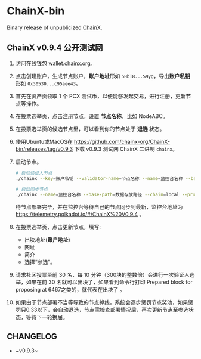 # ChainX-bin

Binary release of unpublicized [ChainX](https://github.com/chainx-org/ChainX).

## ChainX v0.9.4 公开测试网

1. 访问在线钱包 [wallet.chainx.org](https://wallet.chainx.org)。

2. 点击创建账户，生成节点账户，**账户地址**形如 `5HbT8...S9yg`，导出**账户私钥**形如 `0x30530...c95aee43`。

3. 首先在资产页领取 1 个 PCX 测试币，以便能够发起交易，进行注册，更新节点等操作。

4. 在投票选举页，点击注册节点，设置 **节点名称**，比如 NodeABC。

5. 在投票选举页的候选节点里，可以看到你的节点处于 **退选** 状态。

6. 使用Ubuntu或MacOS在 https://github.com/chainx-org/ChainX-bin/releases/tag/v0.9.3 下载 v0.9.3 测试网 ChainX 二进制 `chainx`。

7. 启动节点。

    ```bash
    # 启动验证人节点
    ./chainx --key=账户私钥 --validator-name=节点名称 --name=监控台名称 --base-path=数据存放路径 --validator --chain=local --pruning archive

    # 启动同步节点
    ./chainx --name=监控台名称 --base-path=数据存放路径 --chain=local --pruning archive 
    ```

    待节点部署完毕，并在监控台等待自己的节点同步到最新，监控台地址为 https://telemetry.polkadot.io/#/ChainX%20V0.9.4 。

8. 在投票选举页，点击更新节点，填写:

    - 出块地址(**账户地址**)
    - 网址
    - 简介
    - 选择“参选”。

9. 请求社区投票至前 30 名，每 10 分钟（300块的整数倍）会进行一次验证人选举，如果在前 30 名就可以出块了，如果看到命令行打印 Prepared block for proposing at 6467之类的，就代表在出块了 。

10. 如果由于节点部署不当等导致的节点掉线，系统会逐步惩罚节点奖池，如果惩罚只0.33以下，会自动退选，节点需检查部署情况后，再次更新节点至参选状态，等待下一轮换届。

## CHANGELOG

- ~v0.9.3~
